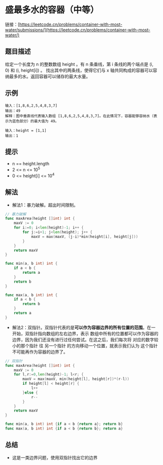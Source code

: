 # 盛最多水的容器（中等）

链接：[https://leetcode.cn/problems/container-with-most-water/submissions/](https://leetcode.cn/problems/container-with-most-water/)

## 题目描述
给定一个长度为 n 的整数数组 height 。有 n 条垂线，第 i 条线的两个端点是 (i, 0) 和 (i, height[i]) 。
找出其中的两条线，使得它们与 x 轴共同构成的容器可以容纳最多的水。返回容器可以储存的最大水量。


## 示例
```
输入：[1,8,6,2,5,4,8,3,7]
输出：49 
解释：图中垂直线代表输入数组 [1,8,6,2,5,4,8,3,7]。在此情况下，容器能够容纳水（表示为蓝色部分）的最大值为 49。
```

```
输入：height = [1,1]
输出：1
```

## 提示
* n == height.length
* 2 <= n <= $10^5$
* 0 <= height[i] <= $10^4$



## 解法
* 解法1：暴力破解。超出时间限制。
```go
// 暴力破解
func maxArea(height []int) int {
    maxV := 0
    for i:=0; i<len(height)-1; i++ {
        for j:=i+1; j<len(height); j++ {
            maxV = max(maxV, (j-i)*min(height[i], height[j]))
        }
    }
    return maxV
}

func min(a, b int) int {
    if a < b {
        return a 
    }
    return b
}

func max(a, b int) int {
    if a < b {
        return b
    }
    return a
}
```

* 解法2：双指针。双指针代表的是**可以作为容器边界的所有位置的范围**。在一开始，双指针指向数组的左右边界，表示 数组中所有的位置都可以作为容器的边界，因为我们还没有进行过任何尝试。在这之后，我们每次将 对应的数字较小的那个指针 往 另一个指针 的方向移动一个位置，就表示我们认为 这个指针不可能再作为容器的边界了。
```go
// 双指针
func maxArea(height []int) int {
    maxV := 0
    for l,r:=0,len(height)-1; l<r; {
        maxV = max(maxV, min(height[l], height[r])*(r-l))
        if height[l] < height[r] {
            l++
        }else {
            r--
        }
    }
    return maxV
}

func min(a, b int) int {if a < b {return a}; return b}
func max(a, b int) int {if a < b {return b}; return a}
```

## 总结
* 这是一类边界问题，使用双指针找出它的边界
